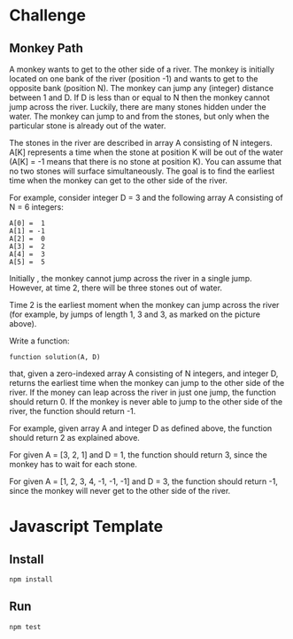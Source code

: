 # Challenge

## Monkey Path
A monkey wants to get to the other side of a river. The monkey is initially located on one bank of the river (position -1) and wants to get to the opposite bank (position N). The monkey can jump any (integer) distance between 1 and D. If D is less than or equal to N then the monkey cannot jump across the river. Luckily, there are many stones hidden under the water. The monkey can jump to and from the stones, but only when the particular stone is already out of the water.

The stones in the river are described in array A consisting of N integers. A[K] represents a time when the stone at position K will be out of the water (A[K] = -1 means that there is no stone at position K). You can assume that no two stones will surface simultaneously. The goal is to find the earliest time when the monkey can get to the other side of the river.

For example, consider integer D = 3 and the following array A consisting of N = 6 integers:

```
A[0] =  1
A[1] = -1
A[2] =  0
A[3] =  2
A[4] =  3
A[5] =  5
```

Initially , the monkey cannot jump across the river in a single jump. However, at time 2, there will be three stones out of water.

Time 2 is the earliest moment when the monkey can jump across the river (for example, by jumps of length 1, 3 and 3, as marked on the picture above).

Write a function:

`function solution(A, D)`

that, given a zero-indexed array A consisting of N integers, and integer D, returns the earliest time when the monkey can jump to the other side of the river. If the money can leap across the river in just one jump, the function should return 0. If the monkey is never able to jump to the other side of the river, the function should return -1.

For example, given array A and integer D as defined above, the function should return 2 as explained above.

For given A = [3, 2, 1] and D = 1, the function should return 3, since the monkey has to wait for each stone.

For given A = [1, 2, 3, 4, -1, -1, -1] and D = 3, the function should return -1, since the monkey will never get to the other side of the river.

# Javascript Template

## Install

`npm install`

## Run

`npm test`
